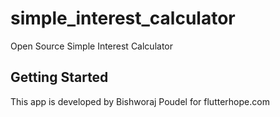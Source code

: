 # simple_interest_calculator

Open Source Simple Interest Calculator

## Getting Started
This app is developed by Bishworaj Poudel for flutterhope.com